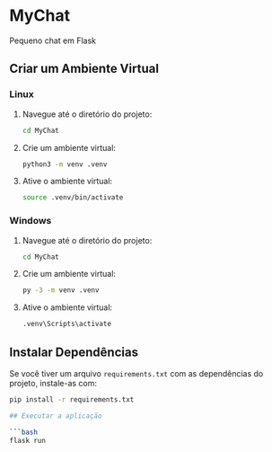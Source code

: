 # MyChat

Pequeno chat em Flask

## Criar um Ambiente Virtual

### Linux

1. Navegue até o diretório do projeto:
    ```bash
    cd MyChat
    ```

2. Crie um ambiente virtual:
    ```bash
    python3 -m venv .venv
    ```

3. Ative o ambiente virtual:
    ```bash
    source .venv/bin/activate
    ```

### Windows

1. Navegue até o diretório do projeto:
    ```cmd
    cd MyChat
    ```

2. Crie um ambiente virtual:
    ```cmd
    py -3 -m venv .venv
    ```

3. Ative o ambiente virtual:
    ```cmd
    .venv\Scripts\activate
    ```

## Instalar Dependências

Se você tiver um arquivo `requirements.txt` com as dependências do projeto, instale-as com:

```bash
pip install -r requirements.txt

## Executar a aplicação

```bash
flask run
